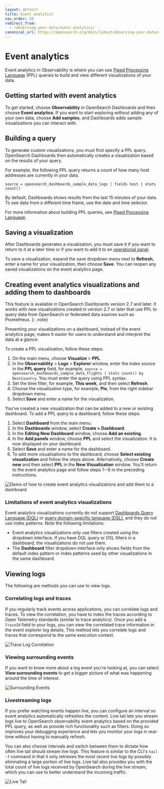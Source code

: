 ```yaml
---
layout: default
title: Event analytics
nav_order: 20
redirect_from:
  - /observing-your-data/event-analytics/
canonical_url: https://opensearch.org/docs/latest/observing-your-data/event-analytics/
---
```


# Event analytics

Event analytics in Observability is where you can use [Piped Processing Language]({{site.url}}{{site.baseurl}}/search-plugins/sql/ppl/index) (PPL) queries to build and view different visualizations of your data.

## Getting started with event analytics

To get started, choose **Observability** in OpenSearch Dashboards and then choose **Event analytics**. If you want to start exploring without adding any of your own data, choose **Add samples**, and Dashboards adds sample visualizations you can interact with.

## Building a query

To generate custom visualizations, you must first specify a PPL query. OpenSearch Dashboards then automatically creates a visualization based on the results of your query.

For example, the following PPL query returns a count of how many host addresses are currently in your data.

```
source = opensearch_dashboards_sample_data_logs | fields host | stats count()
```

By default, Dashboards shows results from the last 15 minutes of your data. To see data from a different time frame, use the date and time selector.

For more information about building PPL queries, see [Piped Processing Language]({{site.url}}{{site.baseurl}}/search-plugins/sql/ppl/index).

## Saving a visualization

After Dashboards generates a visualization, you must save it if you want to return to it at a later time or if you want to add it to an [operational panel]({{site.url}}{{site.baseurl}}/observing-your-data/operational-panels).

To save a visualization, expand the save dropdown menu next to **Refresh**, enter a name for your visualization, then choose **Save**. You can reopen any saved visualizations on the event analytics page.

## Creating event analytics visualizations and adding them to dashboards

This feature is available in OpenSearch Dashboards version 2.7 and later. It works with new visualizations created in version 2.7 or later that use PPL to query data from OpenSearch or federated data sources such as Prometheus.
{: .note}

Presenting your visualizations on a dashboard, instead of the event analytics page, makes it easier for users to understand and interpret the data at a glance. 

To create a PPL visualization, follow these steps:

1. On the main menu, choose **Visualize** > **PPL**.
2. In the **Observability** > **Logs** > **Explorer** window, enter the index source in the **PPL query** field, for example, `source = opensearch_dashboards_sample_data_flights | stats count() by DestCountry`. You must enter the query using PPL syntax. 
3. Set the time filter, for example, **This week**, and then select **Refresh**.
4. Choose the visualization type, for example, **Pie**, from the right sidebar dropdown menu.  
5. Select **Save** and enter a name for the visualization.

You've created a new visualization that can be added to a new or existing dashboard. To add a PPL query to a dashboard, follow these steps:  

1. Select **Dashboard** from the main menu.
2. In the **Dashboards** window, select **Create > Dashboard**.
3. In the **Editing New Dashboard** window, choose **Add an existing**.
4. In the **Add panels** window, choose **PPL** and select the visualization. It is now displayed on your dashboard.
5. Select **Save** and enter a name for the dashboard.
6. To add more visualizations to the dashboard, choose **Select existing visualization** and follow the steps above. Alternatively, choose **Create new** and then select **PPL** in the **New Visualization** window. You'll return to the event analytics page and follow steps 1--6 in the preceding instructions.

![Demo of how to create event analytics visualizations and add them to a dashboard]({{site.url}}{{site.baseurl}}/images/dashboards/event-analytics-dashboard.gif)

### Limitations of event analytics visualizations

Event analytics visualizations currently do not support [Dashboards Query Language (DQL)]({{site.url}}{{site.baseurl}}/dashboards/discover/dql/) or [query domain-specific language (DSL)]({{site.url}}{{site.baseurl}}/query-dsl/index/), and they do not use index patterns. Note the following limitations: 

- Event analytics visualizations only use filters created using the dropdown interface. If you have DQL query or DSL filters in a dashboard, the visualizations do not use them.
- The **Dashboard** filter dropdown interface only shows fields from the default index pattern or index patterns used by other visualizations in the same dashboard.

## Viewing logs

The following are methods you can use to view logs.

### Correlating logs and traces

If you regularly track events across applications, you can correlate logs and traces. To view the correlation, you have to index the traces according to Open Telemetry standards (similar to trace analytics). Once you add a `TraceId` field to your logs, you can view the correlated trace information in the event explorer log details. This method lets you correlate logs and traces that correspond to the same execution context.

![Trace Log Correlation]({{site.url}}{{site.baseurl}}/images/trace_log_correlation.gif)

### Viewing surrounding events

If you want to know more about a log event you're looking at, you can select **View surrounding events** to get a bigger picture of what was happening around the time of interest.

![Surrounding Events]({{site.url}}{{site.baseurl}}/images/surrounding_events.gif)

### Livestreaming logs

If you prefer watching events happen live, you can configure an interval so event analytics automatically refreshes the content. Live tail lets you stream logs live to OpenSearch observability event analytics based on the provided PPL query, as well as provide rich functionality such as filters. Doing so improves your debugging experience and lets you monitor your logs in real-time without having to manually refresh.

You can also choose intervals and switch between them to dictate how often live tail should stream live logs. This feature is similar to the CLI's `tail -f` command in that it only retrieves the most recent live logs by possibly eliminating a large portion of live logs. Live tail also provides you with the total count of live logs received by OpenSearch during the live stream, which you can use to better understand the incoming traffic.

![Live Tail]({{site.url}}{{site.baseurl}}/images/live_tail.gif)
